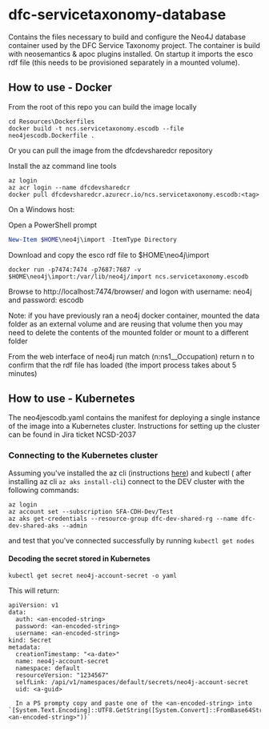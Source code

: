 # dfc-servicetaxonomy-database

Contains the files necessary to build and configure the Neo4J database container used by the DFC Service Taxonomy project.  The container is build with neosemantics & apoc plugins installed.  On startup it imports the esco rdf file (this needs to be provisioned separately in a mounted volume).

## How to use - Docker

From the root of this repo you can build the image locally

```
cd Resources\Dockerfiles
docker build -t ncs.servicetaxonomy.escodb --file neo4jescodb.Dockerfile .
```

Or you can pull the image from the dfcdevsharedcr repository

Install the az command line tools

```
az login
az acr login --name dfcdevsharedcr
docker pull dfcdevsharedcr.azurecr.io/ncs.servicetaxonomy.escodb:<tag>
```

On a Windows host:

Open a PowerShell prompt

```PowerShell
New-Item $HOME\neo4j\import -ItemType Directory
```

Download and copy the esco rdf file to $HOME\neo4j\import

```
docker run -p7474:7474 -p7687:7687 -v $HOME\neo4j\import:/var/lib/neo4j/import ncs.servicetaxonomy.escodb
```

Browse to http://localhost:7474/browser/ and logon with username: neo4j and password: escodb

Note: if you have previously ran a neo4j docker container, mounted the data folder as an external volume and are reusing that volume then you may need to delete the contents of the mounted folder or mount to a different folder

From the web interface of neo4j run match (n:ns1__Occupation) return n to confirm that the rdf file has loaded (the import process takes about 5 minutes)

## How to use - Kubernetes

The neo4jescodb.yaml contains the manifest for deploying a single instance of the image into a Kubernetes cluster.  Instructions for setting up the cluster can be found in Jira ticket NCSD-2037

### Connecting to the Kubernetes cluster

Assuming you've installed the az cli (instructions [here](https://docs.microsoft.com/en-us/cli/azure/install-azure-cli?view=azure-cli-latest)) and kubectl ( after installing az cli `az aks install-cli`) connect to the DEV cluster with the following commands:

```
az login
az account set --subscription SFA-CDH-Dev/Test
az aks get-credentials --resource-group dfc-dev-shared-rg --name dfc-dev-shared-aks --admin
```

and test that you've connected successfully by running `kubectl get nodes`

#### Decoding the secret stored in Kubernetes

```
kubectl get secret neo4j-account-secret -o yaml
```
This will return:
```
apiVersion: v1
data:
  auth: <an-encoded-string>
  password: <an-encoded-string>
  username: <an-encoded-string>
kind: Secret
metadata:
  creationTimestamp: "<a-date>"
  name: neo4j-account-secret
  namespace: default
  resourceVersion: "1234567"
  selfLink: /api/v1/namespaces/default/secrets/neo4j-account-secret
  uid: <a-guid>

  In a PS prompty copy and paste one of the <an-encoded-string> into `[System.Text.Encoding]::UTF8.GetString([System.Convert]::FromBase64String("<an-encoded-string>"))`

